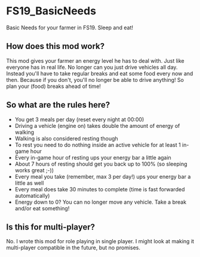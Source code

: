 # FS19_BasicNeeds
Basic Needs for your farmer in FS19. Sleep and eat!

## How does this mod work?
This mod gives your farmer an energy level he has to deal with. Just like everyone has in real life. No longer can you just drive vehicles all day. Instead you'll have to take regular breaks and eat some food every now and then. Because if you don't, you'll no longer be able to drive anything! So plan your (food) breaks ahead of time!

## So what are the rules here?
- You get 3 meals per day (reset every night at 00:00)
- Driving a vehicle (engine on) takes double the amount of energy of walking
- Walking is also considered resting though
- To rest you need to do nothing inside an active vehicle for at least 1 in-game hour
- Every in-game hour of resting ups your energy bar a little again
- About 7 hours of resting should get you back up to 100% (so sleeping works great ;-))
- Every meal you take (remember, max 3 per day!) ups your energy bar a little as well
- Every meal does take 30 minutes to complete (time is fast forwarded automatically)
- Energy down to 0? You can no longer move any vehicle. Take a break and/or eat something!

## Is this for multi-player?
No. I wrote this mod for role playing in single player. I might look at making it multi-player compatible in the future, but no promises.
